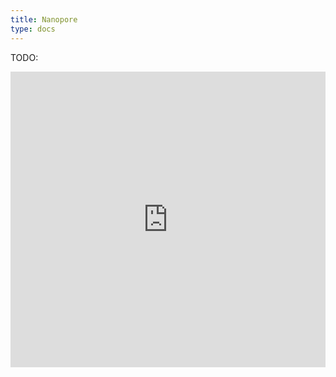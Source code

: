 ```yaml
---
title: Nanopore
type: docs
---
```



TODO:

<iframe width="100%" height="473" src="https://www.youtube.com/embed/qzusVw4Dp8w?si=Qh8nZUqlJ73CNeF2" title="YouTube video player" frameborder="0" allow="accelerometer; autoplay; clipboard-write; encrypted-media; gyroscope; picture-in-picture; web-share" allowfullscreen></iframe>
